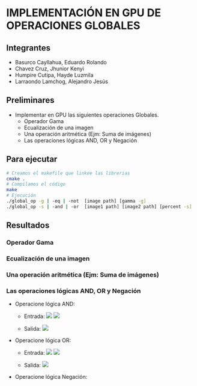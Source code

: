 # IMPLEMENTACIÓN EN GPU DE OPERACIONES GLOBALES 
## Integrantes
- Basurco Cayllahua, Eduardo Rolando
- Chavez Cruz, Jhunior Kenyi
- Humpire Cutipa, Hayde Luzmila
- Larraondo Lamchog, Alejandro Jesús 

## Preliminares
- Implementar en GPU las siguientes operaciones Globales.
  - Operador Gama
  - Ecualización de una imagen
  - Una operación aritmética (Ejm: Suma de imágenes)
  - Las operaciones lógicas AND, OR y Negación

## Para ejecutar

```bash
# Creamos el makefile que linkee las librerias
cmake .
# Compilamos el código
make
# Ejecución
./global_op -g | -eq | -not  [image path] [gamma -g]
./global_op -s | -and | -or  [image1 path] [image2 path] [percent -s]
```

## Resultados
### Operador Gama

### Ecualización de una imagen

### Una operación aritmética (Ejm: Suma de imágenes)

### Las operaciones lógicas AND, OR y Negación
- Operacione lógica AND:
  - Entrada:
  ![](Output/image.jpg_binary.png=500x1000)
  ![](Output/image2.jpg_binary.png=500x1000)
  
  - Salida:
  ![](Output/image.jpg_binary.png_and.png=50x100)

- Operacione lógica OR:
  - Entrada:
    ![](Output/image.jpg_binary.png=50x100)
    ![](Output/image2.jpg_binary.png=50x100)
    
  - Salida:
  ![](Output/image.jpg_binary.png_or.png=50x100)
  
- Operacione lógica Negación:


